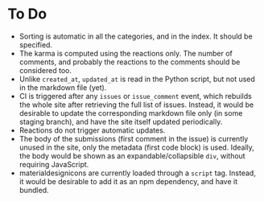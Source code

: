 # To Do

- Sorting is automatic in all the categories, and in the index. It should be specified.
- The karma is computed using the reactions only. The number of comments, and probably the reactions to the comments should be considered too.
- Unlike `created_at`, `updated_at` is read in the Python script, but not used in the markdown file (yet).
- CI is triggered after any `issues` or `issue_comment` event, which rebuilds the whole site after retrieving the full list of issues. Instead, it would be desirable to update the corresponding markdown file only (in some staging branch), and have the site itself updated periodically.
- Reactions do not trigger automatic updates.
- The body of the submissions (first comment in the issue) is currently unused in the site, only the metadata (first code block) is used. Ideally, the body would be shown as an expandable/collapsible `div`, without requiring JavaScript.
- materialdesignicons are currently loaded through a `script` tag. Instead, it would be desirable to add it as an npm dependency, and have it bundled.
